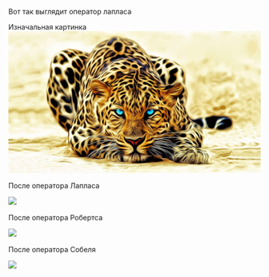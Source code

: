 Вот так выглядит оператор лапласа

Изначальная картинка
![](https://github.com/DanilkaZanin/ComputerGraphicsLab/blob/master/src/main/java/org/example/images/Img1.jpg)

После оператора Лапласа

![](https://github.com/DanilkaZanin/ComputerGraphicsLab/blob/master/src/main/java/org/example/images/easyLabV2/AfterLaplasianOperathor/LaplasianOperathor.png)

После оператора Робертса

![](https://github.com/DanilkaZanin/ComputerGraphicsLab/blob/master/src/main/java/org/example/images/easyLabV2/AfterRobertsOperator/RobertsOperathor.png)

После оператора Собеля

![](https://github.com/DanilkaZanin/ComputerGraphicsLab/blob/master/src/main/java/org/example/images/easyLabV2/AfterSobellOperathor/SobellOperathor.png)